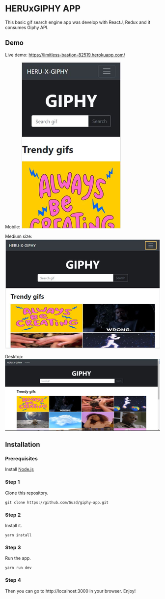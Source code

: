 # HERUxGIPHY APP

This basic gif search engine app was develop with ReactJ, Redux  and it consumes Giphy API. 

## Demo

Live demo: https://limitless-bastion-82519.herokuapp.com/

Mobile:
![Mobile demo](public/demo/heruxgiphy-mobile.jpg)

Medium size:
![Mobile demo](public/demo/heruxgiphy-medium.jpg)

Desktop:
![Mobile demo](public/demo/heruxgiphy-desktop.jpg)



## Installation

### Prerequisites

Install [Node.js](https://nodejs.org/es/download/)

### Step 1

Clone this repository.

```
git clone https://github.com/Guzd/giphy-app.git
```

### Step 2

Install it.

```
yarn install
```

### Step 3

Run the app.

```
yarn run dev
```

### Step 4

Then you can go to http://localhost:3000 in your browser.
Enjoy!

